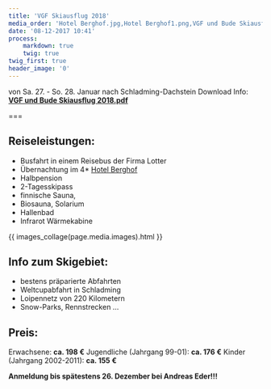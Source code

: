 ```yaml
---
title: 'VGF Skiausflug 2018'
media_order: 'Hotel Berghof.jpg,Hotel Berghof1.png,VGF und Bude Skiausflug 2018.pdf'
date: '08-12-2017 10:41'
process:
    markdown: true
    twig: true
twig_first: true
header_image: '0'
---
```


von Sa. 27. - So. 28. Januar nach Schladming-Dachstein
Download Info: **[VGF und Bude Skiausflug 2018.pdf](VGF%20und%20Bude%20Skiausflug%202018.pdf)**

===

## Reiseleistungen:
- Busfahrt in einem Reisebus der Firma Lotter
- Übernachtung im 4* [Hotel Berghof](www.berghof-mitterberg.at)
- Halbpension
- 2-Tagesskipass
- finnische Sauna, 
- Biosauna, Solarium 
- Hallenbad
- Infrarot Wärmekabine	

{{ images_collage(page.media.images).html }}

## Info zum Skigebiet:	
- bestens präparierte Abfahrten
- Weltcupabfahrt in Schladming
- Loipennetz von 220 Kilometern
- Snow-Parks, Rennstrecken …

## Preis:			
Erwachsene: **ca. 198 €**
Jugendliche (Jahrgang 99-01): **ca. 176 €**
Kinder (Jahrgang 2002-2011): **ca. 155 €**

**Anmeldung bis spätestens 26. Dezember bei Andreas Eder!!!**
